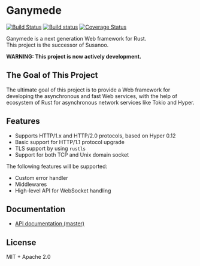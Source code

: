 # Ganymede

[![Build Status](https://travis-ci.org/ubnt-intrepid/ganymede.svg?branch=master)](https://travis-ci.org/ubnt-intrepid/ganymede)
[![Build status](https://ci.appveyor.com/api/projects/status/uadxfu3y6jh768a0/branch/master?svg=true)](https://ci.appveyor.com/project/ubnt-intrepid/ganymede/branch/master)
[![Coverage Status](https://coveralls.io/repos/github/ubnt-intrepid/ganymede/badge.svg?branch=master)](https://coveralls.io/github/ubnt-intrepid/ganymede?branch=master)

Ganymede is a next generation Web framework for Rust.  
This project is the successor of Susanoo.

**WARNING: This project is now actively development.**

## The Goal of This Project

The ultimate goal of this project is to provide a Web framework for developing the asynchronous
and fast Web services, with the help of ecosystem of Rust for asynchronous network services like Tokio and Hyper.

## Features

* Supports HTTP/1.x and HTTP/2.0 protocols, based on Hyper 0.12
* Basic support for HTTP/1.1 protocol upgrade
* TLS support by using `rustls`
* Support for both TCP and Unix domain socket

The following features will be supported:

* Custom error handler
* Middlewares
* High-level API for WebSocket handling

## Documentation

* [API documentation (master)](https://ubnt-intrepid.github.io/ganymede/ganymede/index.html)

## License
MIT + Apache 2.0
